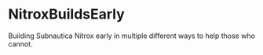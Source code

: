 # NitroxBuildsEarly
Building Subnautica Nitrox early in multiple different ways to help those who cannot.
